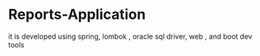 # Reports-Application
it is developed using spring, lombok , oracle sql driver, web , and boot dev tools
